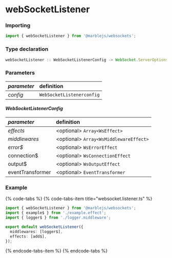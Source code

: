 # webSocketListener

### **Importing**

```typescript
import { webSocketListener } from '@marblejs/websockets';
```

### **Type declaration**

```typescript
webSocketListener :: WebSocketListenerConfig -> WebSocket.ServerOptions -> ContextReader
```

### **Parameters**

| _parameter_ | definition |
| :--- | :--- |
| _config_ | `WebSocketListenerconfig` |

#### _**WebSocketListenerConfig**_

| _parameter_ | definition |
| :--- | :--- |
| _effects_ | &lt;optional&gt; `Array<WsEffect>` |
| _middlewares_ | &lt;optional&gt; `Array<WsMiddlewareEffect>` |
| _error$_ | &lt;optional&gt; `WsErrorEffect` |
| connection$ | &lt;optional&gt; `WsConnectionEffect` |
| output$ | &lt;optional&gt; `WsOutputEffect` |
| eventTransformer | &lt;optional&gt; `EventTransformer` |

### **Example**

{% code-tabs %}
{% code-tabs-item title="websocket.listener.ts" %}
```typescript
import { webSocketListener } from '@marblejs/websockets';
import { example$ } from './example.effect';
import { logger$ } from './logger.middleware';

export default webSocketListener({
  middlewares: [logger$],
  effects: [add$],
});
```
{% endcode-tabs-item %}
{% endcode-tabs %}

